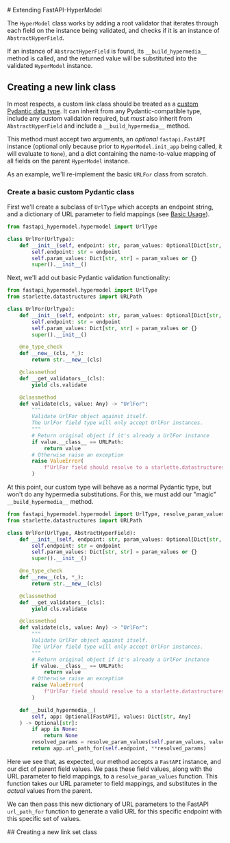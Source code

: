 # Extending FastAPI-HyperModel

The `HyperModel` class works by adding a root validator that iterates through each field on the instance being validated, and checks if it is an instance of `AbstractHyperField`.

If an instance of `AbstractHyperField` is found, its `__build_hypermedia__` method is called, and the returned value will be substituted into the validated `HyperModel` instance.

## Creating a new link class

In most respects, a custom link class should be treated as a [custom Pydantic data type](https://pydantic-docs.helpmanual.io/usage/types/#custom-data-types). It can inherit from any Pydantic-compatible type, include any custom validation required, but *must* also inherit from `AbstractHyperField` and include a `__build_hypermedia__` method.

This method must accept two arguments, an *optional* `fastapi.FastAPI` instance (optional only because prior to `HyperModel.init_app` being called, it will evaluate to `None`), and a dict containing the name-to-value mapping of all fields on the parent `HyperModel` instance.

As an example, we'll re-implement the basic `URLFor` class from scratch.

### Create a basic custom Pydantic class

First we'll create a subclass of `UrlType` which accepts an endpoint string, and a dictionary of URL parameter to field mappings (see [Basic Usage](basics.md)).

```python
from fastapi_hypermodel.hypermodel import UrlType

class UrlFor(UrlType):
    def __init__(self, endpoint: str, param_values: Optional[Dict[str, str]] = None):
        self.endpoint: str = endpoint
        self.param_values: Dict[str, str] = param_values or {}
        super().__init__()
```

Next, we'll add out basic Pydantic validation functionality:

```python
from fastapi_hypermodel.hypermodel import UrlType
from starlette.datastructures import URLPath

class UrlFor(UrlType):
    def __init__(self, endpoint: str, param_values: Optional[Dict[str, str]] = None):
        self.endpoint: str = endpoint
        self.param_values: Dict[str, str] = param_values or {}
        super().__init__()

    @no_type_check
    def __new__(cls, *_):
        return str.__new__(cls)

    @classmethod
    def __get_validators__(cls):
        yield cls.validate

    @classmethod
    def validate(cls, value: Any) -> "UrlFor":
        """
        Validate UrlFor object against itself.
        The UrlFor field type will only accept UrlFor instances.
        """
        # Return original object if it's already a UrlFor instance
        if value.__class__ == URLPath:
            return value
        # Otherwise raise an exception
        raise ValueError(
            f"UrlFor field should resolve to a starlette.datastructures.URLPath instance. Instead got {value.__class__}"
        )
```

At this point, our custom type will behave as a normal Pydantic type, but won't do any hypermedia substitutions.
For this, we must add our "magic" `__build_hypermedia__` method.

```python
from fastapi_hypermodel.hypermodel import UrlType, resolve_param_values
from starlette.datastructures import URLPath

class UrlFor(UrlType, AbstractHyperField):
    def __init__(self, endpoint: str, param_values: Optional[Dict[str, str]] = None):
        self.endpoint: str = endpoint
        self.param_values: Dict[str, str] = param_values or {}
        super().__init__()

    @no_type_check
    def __new__(cls, *_):
        return str.__new__(cls)

    @classmethod
    def __get_validators__(cls):
        yield cls.validate

    @classmethod
    def validate(cls, value: Any) -> "UrlFor":
        """
        Validate UrlFor object against itself.
        The UrlFor field type will only accept UrlFor instances.
        """
        # Return original object if it's already a UrlFor instance
        if value.__class__ == URLPath:
            return value
        # Otherwise raise an exception
        raise ValueError(
            f"UrlFor field should resolve to a starlette.datastructures.URLPath instance. Instead got {value.__class__}"
        )

    def __build_hypermedia__(
        self, app: Optional[FastAPI], values: Dict[str, Any]
    ) -> Optional[str]:
        if app is None:
            return None
        resolved_params = resolve_param_values(self.param_values, values)
        return app.url_path_for(self.endpoint, **resolved_params)
```

Here we see that, as expected, our method accepts a `FastAPI` instance, and our dict of parent field values. We pass these field values, along with the URL parameter to field mappings, to a `resolve_param_values` function. This function takes our URL parameter to field mappings, and substitutes in the *actual* values from the parent. 

We can then pass this new dictionary of URL parameters to the FastAPI `url_path_for` function to generate a valid URL for this specific endpoint with this specific set of values.

## Creating a new link set class

